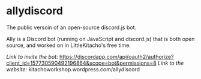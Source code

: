 # allydiscord
The public versoin of an open-source discord.js bot.

Ally is a Discord bot (running on JavaScript and discord.js) that is both open source, and worked on in LittleKitacho's free time.

*Link to invite the bot:*
https://discordapp.com/api/oauth2/authorize?client_id=157730590492196864&scope=bot&permissions=8
*Link to the website:*
kitachoworkshop.wordpress.com/allydiscord
